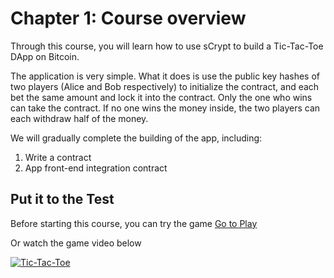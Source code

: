 # Chapter 1: Course overview

Through this course, you will learn how to use sCrypt to build a Tic-Tac-Toe DApp on Bitcoin.

The application is very simple. What it does is use the public key hashes of two players (Alice and Bob respectively) to initialize the contract, and each bet the same amount and lock it into the contract. Only the one who wins can take the contract. If no one wins the money inside, the two players can each withdraw half of the money.

We will gradually complete the building of the app, including:

1. Write a contract
2. App front-end integration contract


## Put it to the Test

Before starting this course, you can try the game [Go to Play](https://scrypt.io/tic-tac-toe)

Or watch the game video below

[![Tic-Tac-Toe](https://img.youtube.com/vi/_7otVKxSGH8/0.jpg)](https://www.youtube.com/watch?v=_7otVKxSGH8&feature=youtu.be)